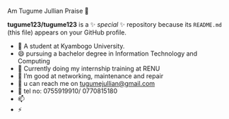 Am Tugume Jullian Praise 👋

**tugume123/tugume123** is a ✨ _special_ ✨ repository because its `README.md` (this file) appears on your GitHub profile.


- 🔭 A student at Kyambogo University.
- 😄 pursuing a bachelor degree in Information Technology and Computing
- 🌱 Currently doing my internship training at RENU
- 👯 I’m good at networking, maintenance and repair
- 🤔 u can reach me on tugumejullian@gmail.com
- 💬 tel no: 0755919910/ 0770815180
- 📫  
- ⚡ 
